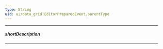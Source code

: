 ```yaml
---
type: String
uid: ui/data_grid:EditorPreparedEvent.parentType
---
```

---
##### shortDescription
<!-- Description goes here -->

---
<!-- Description goes here -->